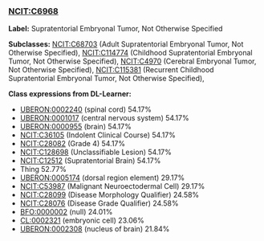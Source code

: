 
### [NCIT:C6968](http://purl.obolibrary.org/obo/NCIT_C6968)
**Label:** Supratentorial Embryonal Tumor, Not Otherwise Specified

**Subclasses:** [NCIT:C68703](http://purl.obolibrary.org/obo/NCIT_C68703) (Adult Supratentorial Embryonal Tumor, Not Otherwise Specified), [NCIT:C114774](http://purl.obolibrary.org/obo/NCIT_C114774) (Childhood Supratentorial Embryonal Tumor, Not Otherwise Specified), [NCIT:C4970](http://purl.obolibrary.org/obo/NCIT_C4970) (Cerebral Embryonal Tumor, Not Otherwise Specified), [NCIT:C115381](http://purl.obolibrary.org/obo/NCIT_C115381) (Recurrent Childhood Supratentorial Embryonal Tumor, Not Otherwise Specified), 

**Class expressions from DL-Learner:**

- [UBERON:0002240](http://purl.obolibrary.org/obo/UBERON_0002240) (spinal cord) 54.17%
- [UBERON:0001017](http://purl.obolibrary.org/obo/UBERON_0001017) (central nervous system) 54.17%
- [UBERON:0000955](http://purl.obolibrary.org/obo/UBERON_0000955) (brain) 54.17%
- [NCIT:C36105](http://purl.obolibrary.org/obo/NCIT_C36105) (Indolent Clinical Course) 54.17%
- [NCIT:C28082](http://purl.obolibrary.org/obo/NCIT_C28082) (Grade 4) 54.17%
- [NCIT:C128698](http://purl.obolibrary.org/obo/NCIT_C128698) (Unclassifiable Lesion) 54.17%
- [NCIT:C12512](http://purl.obolibrary.org/obo/NCIT_C12512) (Supratentorial Brain) 54.17%
- Thing 52.77%
- [UBERON:0005174](http://purl.obolibrary.org/obo/UBERON_0005174) (dorsal region element) 29.17%
- [NCIT:C53987](http://purl.obolibrary.org/obo/NCIT_C53987) (Malignant Neuroectodermal Cell) 29.17%
- [NCIT:C28099](http://purl.obolibrary.org/obo/NCIT_C28099) (Disease Morphology Qualifier) 24.58%
- [NCIT:C28076](http://purl.obolibrary.org/obo/NCIT_C28076) (Disease Grade Qualifier) 24.58%
- [BFO:0000002](http://purl.obolibrary.org/obo/BFO_0000002) (null) 24.01%
- [CL:0002321](http://purl.obolibrary.org/obo/CL_0002321) (embryonic cell) 23.06%
- [UBERON:0002308](http://purl.obolibrary.org/obo/UBERON_0002308) (nucleus of brain) 21.84%


